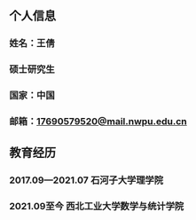 ## 个人信息
### 姓名：王倩
### 硕士研究生
### 国家：中国
### 邮箱：17690579520@mail.nwpu.edu.cn
## 教育经历
### 2017.09—2021.07 石河子大学理学院
### 2021.09至今 西北工业大学数学与统计学院

